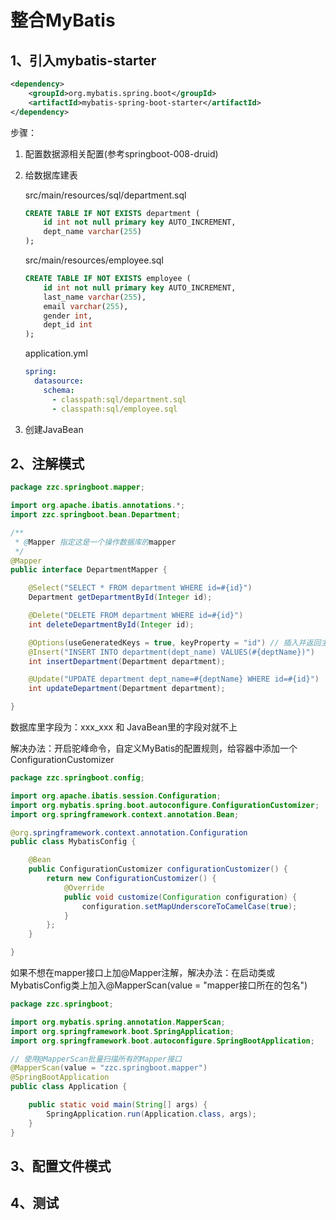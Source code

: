 # 整合MyBatis

## 1、引入mybatis-starter

```xml
<dependency>
    <groupId>org.mybatis.spring.boot</groupId>
    <artifactId>mybatis-spring-boot-starter</artifactId>
</dependency>
```

步骤：

1. 配置数据源相关配置(参考springboot-008-druid)

2. 给数据库建表

   src/main/resources/sql/department.sql

   ```sql
   CREATE TABLE IF NOT EXISTS department (
       id int not null primary key AUTO_INCREMENT,
       dept_name varchar(255)
   );
   ```

   src/main/resources/employee.sql

   ```sql
   CREATE TABLE IF NOT EXISTS employee (
       id int not null primary key AUTO_INCREMENT,
       last_name varchar(255),
       email varchar(255),
       gender int,
       dept_id int
   );
   ```

   application.yml

   ```yaml
   spring:
     datasource:    
       schema:
         - classpath:sql/department.sql
         - classpath:sql/employee.sql
   ```

3. 创建JavaBean

## 2、注解模式

```java
package zzc.springboot.mapper;

import org.apache.ibatis.annotations.*;
import zzc.springboot.bean.Department;

/**
 * @Mapper 指定这是一个操作数据库的mapper
 */
@Mapper
public interface DepartmentMapper {

    @Select("SELECT * FROM department WHERE id=#{id}")
    Department getDepartmentById(Integer id);

    @Delete("DELETE FROM department WHERE id=#{id}")
    int deleteDepartmentById(Integer id);

    @Options(useGeneratedKeys = true, keyProperty = "id") // 插入并返回主键
    @Insert("INSERT INTO department(dept_name) VALUES(#{deptName})")
    int insertDepartment(Department department);

    @Update("UPDATE department dept_name=#{deptName} WHERE id=#{id}")
    int updateDepartment(Department department);

}

```

数据库里字段为：xxx_xxx 和 JavaBean里的字段对就不上

解决办法：开启驼峰命令，自定义MyBatis的配置规则，给容器中添加一个ConfigurationCustomizer

```java
package zzc.springboot.config;

import org.apache.ibatis.session.Configuration;
import org.mybatis.spring.boot.autoconfigure.ConfigurationCustomizer;
import org.springframework.context.annotation.Bean;

@org.springframework.context.annotation.Configuration
public class MybatisConfig {

    @Bean
    public ConfigurationCustomizer configurationCustomizer() {
        return new ConfigurationCustomizer() {
            @Override
            public void customize(Configuration configuration) {
                configuration.setMapUnderscoreToCamelCase(true);
            }
        };
    }

}
```

如果不想在mapper接口上加@Mapper注解，解决办法：在启动类或MybatisConfig类上加入@MapperScan(value = "mapper接口所在的包名")

```java
package zzc.springboot;

import org.mybatis.spring.annotation.MapperScan;
import org.springframework.boot.SpringApplication;
import org.springframework.boot.autoconfigure.SpringBootApplication;

// 使用@MapperScan批量扫描所有的Mapper接口
@MapperScan(value = "zzc.springboot.mapper")
@SpringBootApplication
public class Application {

    public static void main(String[] args) {
        SpringApplication.run(Application.class, args);
    }
}
```

## 3、配置文件模式

## 4、测试